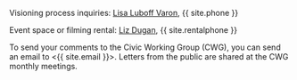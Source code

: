 Visioning process inquiries: [Lisa Luboff Varon](mailto:lisa.luboff@smgov.net), {{ site.phone }}

Event space or filming rental: [Liz Dugan](mailto:elizabeth.dugan@smgov.net), {{ site.rentalphone }}

To send your comments to the Civic Working Group (CWG), you can send an email to <{{ site.email }}>. Letters from the public are shared at the CWG monthly meetings.
